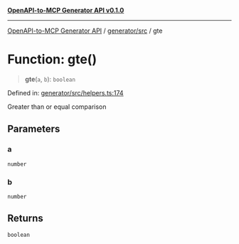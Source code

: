 [**OpenAPI-to-MCP Generator API v0.1.0**](../../../README.md)

***

[OpenAPI-to-MCP Generator API](../../../modules.md) / [generator/src](../README.md) / gte

# Function: gte()

> **gte**(`a`, `b`): `boolean`

Defined in: [generator/src/helpers.ts:174](https://github.com/salacoste/openapi-mcp-generator/blob/fda5c6400a831cddbad9eacd652e11b2f7410b22/packages/generator/src/helpers.ts#L174)

Greater than or equal comparison

## Parameters

### a

`number`

### b

`number`

## Returns

`boolean`
